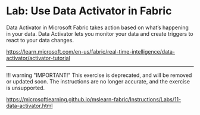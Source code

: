 # Lab: Use Data Activator in Fabric
Data Activator in Microsoft Fabric takes action based on what’s happening in your data.
Data Activator lets you monitor your data and create triggers to react to your data changes.

https://learn.microsoft.com/en-us/fabric/real-time-intelligence/data-activator/activator-tutorial

---

!!! warning "IMPORTANT!"
    This exercise is deprecated, and will be removed or updated soon.
    The instructions are no longer accurate, and the exercise is unsupported.

https://microsoftlearning.github.io/mslearn-fabric/Instructions/Labs/11-data-activator.html
